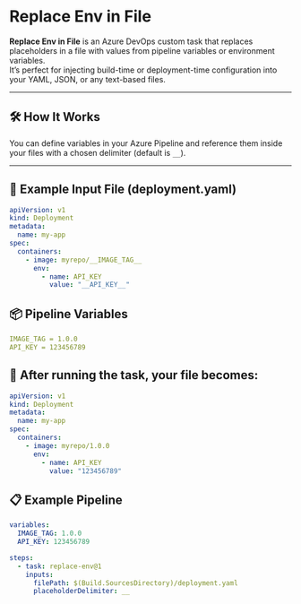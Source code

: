 # Replace Env in File

**Replace Env in File** is an Azure DevOps custom task that replaces placeholders in a file with values from pipeline variables or environment variables.  
It’s perfect for injecting build-time or deployment-time configuration into your YAML, JSON, or any text-based files.

---

## 🛠 How It Works
You can define variables in your Azure Pipeline and reference them inside your files with a chosen delimiter (default is `__`).

---

## 📂 Example Input File (deployment.yaml)
```yaml
apiVersion: v1
kind: Deployment
metadata:
  name: my-app
spec:
  containers:
    - image: myrepo/__IMAGE_TAG__
      env:
        - name: API_KEY
          value: "__API_KEY__"
```

## 📦 Pipeline Variables
```yaml
IMAGE_TAG = 1.0.0
API_KEY = 123456789
```

## 📜 After running the task, your file becomes:
```yaml
apiVersion: v1
kind: Deployment
metadata:
  name: my-app
spec:
  containers:
    - image: myrepo/1.0.0
      env:
        - name: API_KEY
          value: "123456789"
```

## 📋 Example Pipeline
```yaml
variables:
  IMAGE_TAG: 1.0.0
  API_KEY: 123456789

steps:
  - task: replace-env@1
    inputs:
      filePath: $(Build.SourcesDirectory)/deployment.yaml
      placeholderDelimiter: __
```
